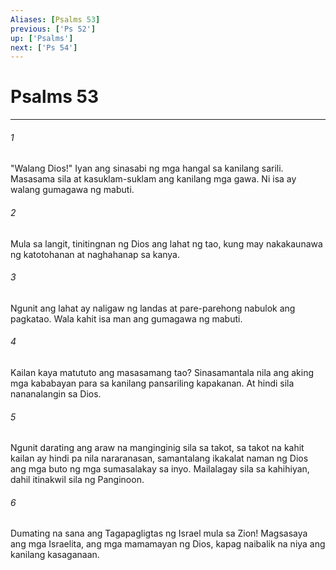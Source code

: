 ```yaml
---
Aliases: [Psalms 53]
previous: ['Ps 52']
up: ['Psalms']
next: ['Ps 54']
---
```

# Psalms 53

***

###### 1
"Walang Dios!" Iyan ang sinasabi ng mga hangal sa kanilang sarili. Masasama sila at kasuklam-suklam ang kanilang mga gawa. Ni isa ay walang gumagawa ng mabuti. 

###### 2
Mula sa langit, tinitingnan ng Dios ang lahat ng tao, kung may nakakaunawa ng katotohanan at naghahanap sa kanya. 

###### 3
Ngunit ang lahat ay naligaw ng landas at pare-parehong nabulok ang pagkatao. Wala kahit isa man ang gumagawa ng mabuti. 

###### 4
Kailan kaya matututo ang masasamang tao? Sinasamantala nila ang aking mga kababayan para sa kanilang pansariling kapakanan. At hindi sila nananalangin sa Dios. 

###### 5
Ngunit darating ang araw na manginginig sila sa takot, sa takot na kahit kailan ay hindi pa nila nararanasan, samantalang ikakalat naman ng Dios ang mga buto ng mga sumasalakay sa inyo. Mailalagay sila sa kahihiyan, dahil itinakwil sila ng Panginoon. 

###### 6
Dumating na sana ang Tagapagligtas ng Israel mula sa Zion! Magsasaya ang mga Israelita, ang mga mamamayan ng Dios, kapag naibalik na niya ang kanilang kasaganaan.
